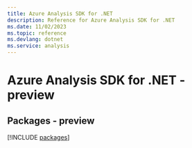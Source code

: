 ```yaml
---
title: Azure Analysis SDK for .NET
description: Reference for Azure Analysis SDK for .NET
ms.date: 11/02/2023
ms.topic: reference
ms.devlang: dotnet
ms.service: analysis
---
```

# Azure Analysis SDK for .NET - preview
## Packages - preview
[!INCLUDE [packages](analysis-index.md)]